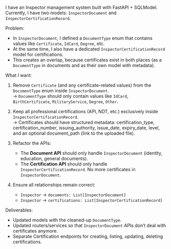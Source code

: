 I have an Inspector management system built with FastAPI + SQLModel.  
Currently, I have two models: `InspectorDocument` and `InspectorCertificationRecord`.  

Problem:  
- In `InspectorDocument`, I defined a `DocumentType` enum that contains values like `Certificate`, `IdCard`, `Degree`, etc.  
- At the same time, I also have a dedicated `InspectorCertificationRecord` model for certifications.  
- This creates an overlap, because certificates exist in both places (as a `DocumentType` in documents and as their own model with metadata).

What I want:  
1. Remove `Certificate` (and any certificate-related values) from the `DocumentType` enum inside `InspectorDocument`.  
   → `DocumentType` should only contain values like `IdCard`, `BirthCertificate`, `MilitaryService`, `Degree`, `Other`.  

2. Keep all professional certifications (API, NDT, etc.) exclusively inside `InspectorCertificationRecord`.  
   → Certificates should have structured metadata: certification_type, certification_number, issuing_authority, issue_date, expiry_date, level, and an optional document_path (link to the uploaded file).  

3. Refactor the APIs:  
   - The **Document API** should only handle `InspectorDocument` (identity, education, general documents).  
   - The **Certification API** should only handle `InspectorCertificationRecord`. No more certificates in `InspectorDocument`.  

4. Ensure all relationships remain correct:  
   - `Inspector` → `documents: List[InspectorDocument]`  
   - `Inspector` → `certifications: List[InspectorCertificationRecord]`  

Deliverables:  
- Updated models with the cleaned-up `DocumentType`.  
- Updated routers/services so that `InspectorDocument` APIs don’t deal with certificates anymore.  
- Separate Certification endpoints for creating, listing, updating, deleting certifications.

